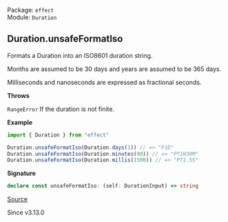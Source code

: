 Package: `effect`<br />
Module: `Duration`<br />

## Duration.unsafeFormatIso

Formats a Duration into an ISO8601 duration string.

Months are assumed to be 30 days and years are assumed to be 365 days.

Milliseconds and nanoseconds are expressed as fractional seconds.

**Throws**

`RangeError` If the duration is not finite.

**Example**

```ts
import { Duration } from "effect"

Duration.unsafeFormatIso(Duration.days(1)) // => "P1D"
Duration.unsafeFormatIso(Duration.minutes(90)) // => "PT1H30M"
Duration.unsafeFormatIso(Duration.millis(1500)) // => "PT1.5S"
```

**Signature**

```ts
declare const unsafeFormatIso: (self: DurationInput) => string
```

[Source](https://github.com/Effect-TS/effect/tree/main/packages/effect/src/Duration.ts#L878)

Since v3.13.0